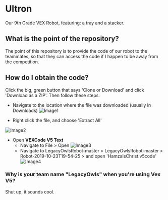 # Ultron
Our 9th Grade VEX Robot, featuring: a tray and a stacker.
## What is the point of the repository?
The point of this repository is to provide the code of our robot to the teammates, so that they can access the code if I happen to be away from the competition.

## How do I obtain the code?
Click the big, green button that says 'Clone or Download' and click 'Download as a ZIP'. Then follow these steps:


- Navigate to the location where the file was downloaded (usually in Downloads)
![Image1](https://user-images.githubusercontent.com/45521362/68627283-06e3e380-04a3-11ea-95c8-adaa8cd640c4.png "Optional title")

- Right click the file, and choose 'Extract All'

![Image2](https://user-images.githubusercontent.com/45521362/68627284-077c7a00-04a3-11ea-939f-01597530dd35.png "Optional title")

- Open **VEXCode V5 Text**
  - Navigate to File > Open
 ![Image3](https://user-images.githubusercontent.com/45521362/68627285-077c7a00-04a3-11ea-8df1-bceeb5d817ed.png "Optional title")
  - Navigate to LegacyOwlsRobot-master > LegacyOwlsRobot-master > Robot-2019-10-23T19-54-25 > and open 'HamzaIsChrist.v5code'
 ![Image4](https://user-images.githubusercontent.com/45521362/68627286-077c7a00-04a3-11ea-829f-250562c99bf5.png "Optional title")


### Why is your team name "**Legacy**Owls" when you're using Vex V5?
Shut up, it sounds cool.
